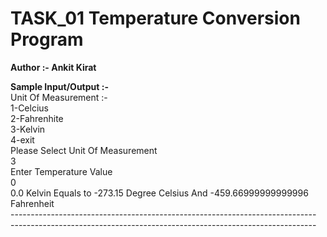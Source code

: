 # TASK_01 Temperature Conversion Program
<p><b> Author :- Ankit Kirat </b></p>


<b>Sample Input/Output :- </b><br>
Unit Of Measurement :-<br>
         1-Celcius<br>
         2-Fahrenhite<br>
         3-Kelvin<br>
         4-exit<br>
Please Select Unit Of Measurement<br>
3<br>
Enter Temperature Value<br>
0<br>
0.0 Kelvin  Equals to -273.15 Degree Celsius And -459.66999999999996 Fahrenheit<br>
----------------------------------------------------------------------------<br>
----------------------------------------------------------------------------<br>
